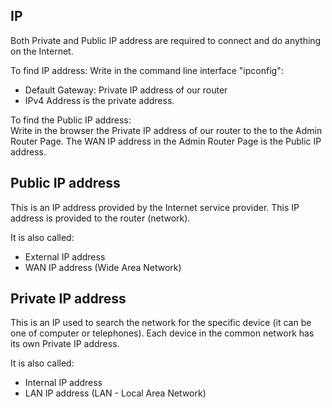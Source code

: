 ﻿## IP

Both Private and Public IP address are required to connect and do anything on the Internet.

To find IP address:
Write in the command line interface "ipconfig":
- Default Gateway: Private IP address of our router
- IPv4 Address is the private address.

To find the Public IP address:  
Write in the browser the Private IP address of our router to the to the Admin Router Page.
The WAN IP address in the Admin Router Page is the Public IP address.

## Public IP address

This is an IP address provided by the Internet service provider.
This IP address is provided to the router (network).

It is also called: 
+ External IP address
+ WAN IP address (Wide Area Network)

## Private IP address

This is an IP used to search the network for the specific device (it can be one of computer or telephones).
Each device in the common network has its own Private IP address.

It is also called: 
+ Internal IP address
+ LAN IP address (LAN - Local Area Network)
